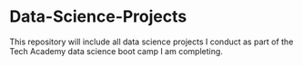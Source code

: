 # Data-Science-Projects
This repository will include all data science projects I conduct as part of the Tech Academy data science boot camp I am completing. 
